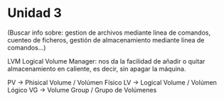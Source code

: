 # Unidad 3

(Buscar info sobre: gestion de archivos mediante linea de comandos, cuenteo de ficheros, gestión de almacenamiento mediante linea de comandos...)

LVM Logical Volume Manager: nos da la facilidad de añadir o quitar almacenamiento en caliente, es decir, sin apagar la máquina.

PV -> Phisical Volume / Volúmen Físico
LV -> Logical Volume / Volúmen Lógico
VG -> Volume Group / Grupo de Volúmenes
